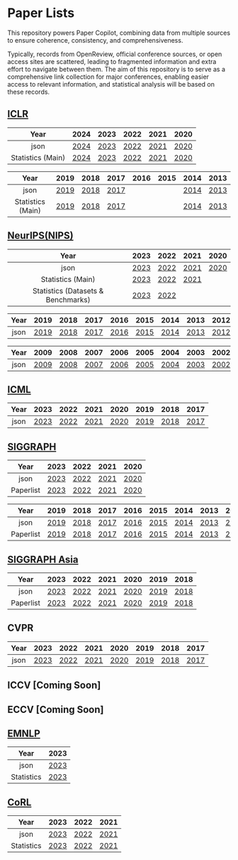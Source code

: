 # Paper Lists

This repository powers Paper Copilot, combining data from multiple sources to ensure coherence, consistency, and comprehensiveness.

Typically, records from OpenReview, official conference sources, or open access sites are scattered, leading to fragmented information and extra effort to navigate between them. The aim of this repository is to serve as a comprehensive link collection for major conferences, enabling easier access to relevant information, and statistical analysis will be based on these records.

## [ICLR](https://papercopilot.com/statistics/iclr-statistics/)
| Year | 2024 | 2023 | 2022 | 2021 | 2020 |
|:-:|:-:|:-:|:-:|:-:|:-:|
| json | [2024](https://raw.githubusercontent.com/Papercopilot/paperlists/main/iclr/iclr2024.json) | [2023](https://raw.githubusercontent.com/Papercopilot/paperlists/main/iclr/iclr2023.json) | [2022](https://raw.githubusercontent.com/Papercopilot/paperlists/main/iclr/iclr2022.json) | [2021](https://raw.githubusercontent.com/Papercopilot/paperlists/main/iclr/iclr2021.json) | [2020](https://raw.githubusercontent.com/Papercopilot/paperlists/main/iclr/iclr2020.json) |
| Statistics (Main) | [2024](https://papercopilot.com/statistics/iclr-statistics/iclr-2024-statistics/) | [2023](https://papercopilot.com/statistics/iclr-statistics/iclr-2023-statistics/) | [2022](https://papercopilot.com/statistics/iclr-statistics/iclr-2022-statistics/) | [2021](https://papercopilot.com/statistics/iclr-statistics/iclr-2021-statistics/) | [2020](https://papercopilot.com/statistics/iclr-statistics/iclr-2020-statistics/) |

| Year | 2019 | 2018 | 2017 | 2016 | 2015 | 2014 | 2013 |
|:-:|:-:|:-:|:-:|:-:|:-:|:-:|:-:|
| json | [2019](https://raw.githubusercontent.com/Papercopilot/paperlists/main/iclr/iclr2019.json) | [2018](https://raw.githubusercontent.com/Papercopilot/paperlists/main/iclr/iclr2018.json) | [2017](https://raw.githubusercontent.com/Papercopilot/paperlists/main/iclr/iclr2017.json) | | | [2014](https://raw.githubusercontent.com/Papercopilot/paperlists/main/iclr/iclr2014.json) | [2013](https://raw.githubusercontent.com/Papercopilot/paperlists/main/iclr/iclr2013.json) | 
| Statistics (Main) | [2019](https://papercopilot.com/statistics/iclr-statistics/iclr-2019-statistics/) | [2018](https://papercopilot.com/statistics/iclr-statistics/iclr-2018-statistics/) | [2017](https://papercopilot.com/statistics/iclr-statistics/iclr-2017-statistics/) | | | [2014](https://papercopilot.com/statistics/iclr-statistics/iclr-2014-statistics/) | [2013](https://papercopilot.com/statistics/iclr-statistics/iclr-2013-statistics/) | 

## [NeurIPS(NIPS)](https://papercopilot.com/statistics/neurips-statistics/)
| Year | 2023 | 2022 | 2021 | 2020 |
|:-:|:-:|:-:|:-:|:-:|
| json | [2023](https://raw.githubusercontent.com/Papercopilot/paperlists/main/nips/nips2023.json) | [2022](https://raw.githubusercontent.com/Papercopilot/paperlists/main/nips/nips2022.json) | [2021](https://raw.githubusercontent.com/Papercopilot/paperlists/main/nips/nips2021.json) | [2020](https://raw.githubusercontent.com/Papercopilot/paperlists/main/nips/nips2020.json) |
| Statistics (Main) | [2023](https://papercopilot.com/statistics/neurips-statistics/neurips-2023-statistics/) | [2022](https://papercopilot.com/statistics/neurips-statistics/neurips-2022-statistics/) | [2021](https://papercopilot.com/statistics/neurips-statistics/neurips-2021-statistics/) | |
| Statistics (Datasets & Benchmarks) | [2023](https://papercopilot.com/statistics/neurips-statistics/neurips-2023-statistics-datasets-benchmarks/) | [2022](https://papercopilot.com/statistics/neurips-statistics/neurips-2022-statistics-datasets-benchmarks/) | | |

| Year | 2019 | 2018 | 2017 | 2016 | 2015 | 2014 | 2013 | 2012 | 2011 | 2010 | 
|:-:|:-:|:-:|:-:|:-:|:-:|:-:|:-:|:-:|:-:|:-:|
| json | [2019](https://raw.githubusercontent.com/Papercopilot/paperlists/main/nips/nips2019.json) | [2018](https://raw.githubusercontent.com/Papercopilot/paperlists/main/nips/nips2018.json) | [2017](https://raw.githubusercontent.com/Papercopilot/paperlists/main/nips/nips2017.json) | [2016](https://raw.githubusercontent.com/Papercopilot/paperlists/main/nips/nips2016.json) | [2015](https://raw.githubusercontent.com/Papercopilot/paperlists/main/nips/nips2015.json) | [2014](https://raw.githubusercontent.com/Papercopilot/paperlists/main/nips/nips2014.json) | [2013](https://raw.githubusercontent.com/Papercopilot/paperlists/main/nips/nips2013.json) | [2012](https://raw.githubusercontent.com/Papercopilot/paperlists/main/nips/nips2012.json) | [2011](https://raw.githubusercontent.com/Papercopilot/paperlists/main/nips/nips2011.json) | [2010](https://raw.githubusercontent.com/Papercopilot/paperlists/main/nips/nips2010.json) |

| Year | 2009 | 2008 | 2007 | 2006 | 2005 | 2004 | 2003 | 2002 | 2001 | 2000 | 
|:-:|:-:|:-:|:-:|:-:|:-:|:-:|:-:|:-:|:-:|:-:|
| json | [2009](https://raw.githubusercontent.com/Papercopilot/paperlists/main/nips/nips2009.json) | [2008](https://raw.githubusercontent.com/Papercopilot/paperlists/main/nips/nips2008.json) | [2007](https://raw.githubusercontent.com/Papercopilot/paperlists/main/nips/nips2007.json) | [2006](https://raw.githubusercontent.com/Papercopilot/paperlists/main/nips/nips2006.json) | [2005](https://raw.githubusercontent.com/Papercopilot/paperlists/main/nips/nips2005.json) | [2004](https://raw.githubusercontent.com/Papercopilot/paperlists/main/nips/nips2004.json) | [2003](https://raw.githubusercontent.com/Papercopilot/paperlists/main/nips/nips2003.json) | [2002](https://raw.githubusercontent.com/Papercopilot/paperlists/main/nips/nips2002.json) | [2001](https://raw.githubusercontent.com/Papercopilot/paperlists/main/nips/nips2001.json) | [2000](https://raw.githubusercontent.com/Papercopilot/paperlists/main/nips/nips2000.json) |

## [ICML](https://papercopilot.com/statistics/icml-statistics/)
| Year | 2023 | 2022 | 2021 | 2020 | 2019 | 2018 | 2017 |
|:-:|:-:|:-:|:-:|:-:|:-:|:-:|:-:|
| json | [2023](https://raw.githubusercontent.com/Papercopilot/paperlists/main/icml/icml2023.json) | [2022](https://raw.githubusercontent.com/Papercopilot/paperlists/main/icml/icml2022.json) | [2021](https://raw.githubusercontent.com/Papercopilot/paperlists/main/icml/icml2021.json) | [2020](https://raw.githubusercontent.com/Papercopilot/paperlists/main/icml/icml2020.json) | [2019](https://raw.githubusercontent.com/Papercopilot/paperlists/main/icml/icml2019.json) | [2018](https://raw.githubusercontent.com/Papercopilot/paperlists/main/icml/icml2018.json) | [2017](https://raw.githubusercontent.com/Papercopilot/paperlists/main/icml/icml2017.json) |

## [SIGGRAPH](https://papercopilot.com/statistics/siggraph-statistics/)
| Year | 2023 | 2022 | 2021 | 2020 |
|:-:|:-:|:-:|:-:|:-:|
| json | [2023](https://raw.githubusercontent.com/Papercopilot/paperlists/main/siggraph/siggraph2023.json) | [2022](https://raw.githubusercontent.com/Papercopilot/paperlists/main/siggraph/siggraph2022.json) | [2021](https://raw.githubusercontent.com/Papercopilot/paperlists/main/siggraph/siggraph2021.json) | [2020](https://raw.githubusercontent.com/Papercopilot/paperlists/main/siggraph/siggraph2020.json) |
| Paperlist | [2023](https://papercopilot.com/paper-list/siggraph-paper-list/siggraph-2023-paper-list/) | [2022](https://papercopilot.com/paper-list/siggraph-paper-list/siggraph-2022-paper-list/) | [2021](https://papercopilot.com/paper-list/siggraph-paper-list/siggraph-2021-paper-list/) | [2020](https://papercopilot.com/paper-list/siggraph-paper-list/siggraph-2020-paper-list/) |

| Year | 2019 | 2018 | 2017 | 2016 | 2015 | 2014 | 2013 | 2012 | 2011 | 2010 | 
|:-:|:-:|:-:|:-:|:-:|:-:|:-:|:-:|:-:|:-:|:-:|
| json | [2019](https://raw.githubusercontent.com/Papercopilot/paperlists/main/siggraph/siggraph2019.json) | [2018](https://raw.githubusercontent.com/Papercopilot/paperlists/main/siggraph/siggraph2018.json) | [2017](https://raw.githubusercontent.com/Papercopilot/paperlists/main/siggraph/siggraph2017.json) | [2016](https://raw.githubusercontent.com/Papercopilot/paperlists/main/siggraph/siggraph2016.json) | [2015](https://raw.githubusercontent.com/Papercopilot/paperlists/main/siggraph/siggraph2015.json) | [2014](https://raw.githubusercontent.com/Papercopilot/paperlists/main/siggraph/siggraph2014.json) | [2013](https://raw.githubusercontent.com/Papercopilot/paperlists/main/siggraph/siggraph2013.json) | [2012](https://raw.githubusercontent.com/Papercopilot/paperlists/main/siggraph/siggraph2012.json) | [2011](https://raw.githubusercontent.com/Papercopilot/paperlists/main/siggraph/siggraph2011.json) | [2010](https://raw.githubusercontent.com/Papercopilot/paperlists/main/siggraph/siggraph2010.json) |
| Paperlist | [2019](https://papercopilot.com/paper-list/siggraph-paper-list/siggraph-2019-paper-list/) | [2018](https://papercopilot.com/paper-list/siggraph-paper-list/siggraph-2018-paper-list/) | [2017](https://papercopilot.com/paper-list/siggraph-paper-list/siggraph-2017-paper-list/) | [2016](https://papercopilot.com/paper-list/siggraph-paper-list/siggraph-2016-paper-list/) | [2015](https://papercopilot.com/paper-list/siggraph-paper-list/siggraph-2015-paper-list/) | [2014](https://papercopilot.com/paper-list/siggraph-paper-list/siggraph-2014-paper-list/) |[2013](https://papercopilot.com/paper-list/siggraph-paper-list/siggraph-2013-paper-list/) |[2012](https://papercopilot.com/paper-list/siggraph-paper-list/siggraph-2012-paper-list/) |[2011](https://papercopilot.com/paper-list/siggraph-paper-list/siggraph-2011-paper-list/) |[2010](https://papercopilot.com/paper-list/siggraph-paper-list/siggraph-2010-paper-list/) |

## [SIGGRAPH Asia](https://papercopilot.com/statistics/siggraph-asia-statistics/)
| Year | 2023 | 2022 | 2021 | 2020 | 2019 | 2018 |
|:-:|:-:|:-:|:-:|:-:|:-:|:-:|
| json | [2023](https://raw.githubusercontent.com/Papercopilot/paperlists/main/siggraphasia/siggraphasia2023.json) | [2022](https://raw.githubusercontent.com/Papercopilot/paperlists/main/siggraphasia/siggraphasia2022.json) | [2021](https://raw.githubusercontent.com/Papercopilot/paperlists/main/siggraphasia/siggraphasia2021.json) | [2020](https://raw.githubusercontent.com/Papercopilot/paperlists/main/siggraphasia/siggraphasia2020.json) | [2019](https://raw.githubusercontent.com/Papercopilot/paperlists/main/siggraphasia/siggraphasia2019.json) | [2018](https://raw.githubusercontent.com/Papercopilot/paperlists/main/siggraphasia/siggraphasia2018.json) |
| Paperlist | [2023](https://papercopilot.com/paper-list/siggraph-asia-paper-list/siggraph-asia-2023-paper-list/) | [2022](https://papercopilot.com/paper-list/siggraph-asia-paper-list/siggraph-asia-2022-paper-list/) | [2021](https://papercopilot.com/paper-list/siggraph-asia-paper-list/siggraph-asia-2021-paper-list/) | [2020](https://papercopilot.com/paper-list/siggraph-asia-paper-list/siggraph-asia-2020-paper-list/) | [2019](https://papercopilot.com/paper-list/siggraph-asia-paper-list/siggraph-asia-2019-paper-list/) | [2018](https://papercopilot.com/paper-list/siggraph-asia-paper-list/siggraph-asia-2018-paper-list/) |

## CVPR
| Year | 2023 | 2022 | 2021 | 2020 | 2019 | 2018 | 2017 |
|:-:|:-:|:-:|:-:|:-:|:-:|:-:|:-:|
| json | [2023](https://raw.githubusercontent.com/Papercopilot/paperlists/main/cvpr/cvpr2023.json) | [2022](https://raw.githubusercontent.com/Papercopilot/paperlists/main/cvpr/cvpr2022.json) | [2021](https://raw.githubusercontent.com/Papercopilot/paperlists/main/cvpr/cvpr2021.json) | [2020](https://raw.githubusercontent.com/Papercopilot/paperlists/main/cvpr/cvpr2020.json) | [2019](https://raw.githubusercontent.com/Papercopilot/paperlists/main/cvpr/cvpr2019.json) | [2018](https://raw.githubusercontent.com/Papercopilot/paperlists/main/cvpr/cvpr2018.json) | [2017](https://raw.githubusercontent.com/Papercopilot/paperlists/main/cvpr/cvpr2017.json) |

## ICCV [Coming Soon]
## ECCV [Coming Soon]

## [EMNLP](https://papercopilot.com/statistics/emnlp-statistics/)
| Year | 2023 |
|:-:|:-:|
| json | [2023](https://raw.githubusercontent.com/Papercopilot/paperlists/main/emnlp/emnlp2023.json) |
| Statistics | [2023](https://papercopilot.com/statistics/emnlp-statistics/emnlp-2023-statistics/) |

## [CoRL](https://papercopilot.com/statistics/corl-statistics/)
| Year | 2023 | 2022 | 2021 |
|:-:|:-:|:-:|:-:|
| json | [2023](https://raw.githubusercontent.com/Papercopilot/paperlists/main/corl/corl2023.json) | [2022](https://raw.githubusercontent.com/Papercopilot/paperlists/main/corl/corl2022.json) | [2021](https://raw.githubusercontent.com/Papercopilot/paperlists/main/corl/corl2021.json) |
| Statistics | [2023](https://papercopilot.com/statistics/corl-statistics/corl-2023-statistics/) | [2022](https://papercopilot.com/statistics/corl-statistics/corl-2022-statistics/) | [2021](https://papercopilot.com/statistics/corl-statistics/corl-2021-statistics/) |

